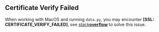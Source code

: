 ## Certificate Verify Failed
When working with MacOS and running `data.py`, you may encounter **[SSL: CERTIFICATE_VERIFY_FAILED]**, see [stack**overflow**](https://stackoverflow.com/questions/52805115/certificate-verify-failed-unable-to-get-local-issuer-certificate) to solve this issue.